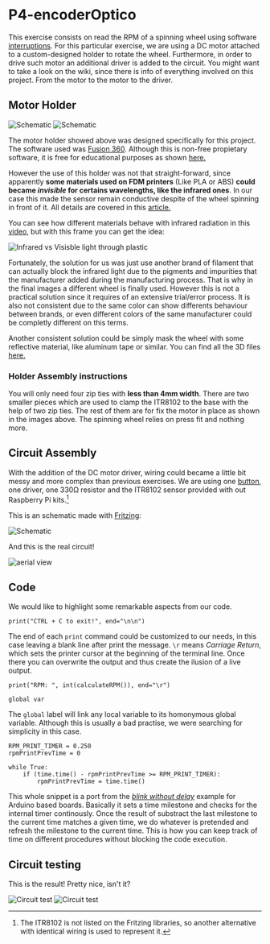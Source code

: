 # P4-encoderOptico

This exercise consists on read the RPM of a spinning wheel using software [interruptions](https://github.com/clases-julio/p3-interruptions-dgarciac2021/wiki/Interrupt). For this particular exercise, we are using a DC motor attached to a custom-designed holder to rotate the wheel. Furthermore, in order to drive such motor an additional driver is added to the circuit. You might want to take a look on the wiki, since there is info of everything involved on this project. From the motor to the motor to the driver.

## Motor Holder

![Schematic](./doc/img/frontSide.jpg)
![Schematic](./doc/img/backSide.jpg)

The motor holder showed above was designed specifically for this project. The software used was [Fusion 360](https://www.autodesk.com/products/fusion-360/). Although this is non-free propietary software, it is free for educational purposes as shown [here.](https://www.autodesk.com/products/fusion-360/education)

However the use of this holder was not that straight-forward, since apparently **some materials used on FDM printers** (Like PLA or ABS) **could became *invisible* for certains wavelengths, like the infrared ones**. In our case this made the sensor remain conductive despite of the wheel spinning in front of it. All details are covered in this [article.](https://www.ncbi.nlm.nih.gov/pmc/articles/PMC8208549/)

You can see how different materials behave with infrared radiation in this [video](https://www.youtube.com/watch?v=fpx7hsoYEt4), but with this frame you can get the idea:

![Infrared vs Visisble light through plastic](./doc/img/infraredVSvisible.png)

Fortunately, the solution for us was just use another brand of filament that can actually block the infrared light due to the pigments and impurities that the manufacturer added during the manufacturing process. That is why in the final images a different wheel is finally used. However this is not a practical solution since it requires of an extensive trial/error process. It is also not consistent due to the same color can show differents behaviour between brands, or even different colors of the same manufacturer could be completly different on this terms.

Another consistent solution could be simply mask the wheel with some reflective material, like aluminum tape or similar. You can find all the 3D files [here.](https://github.com/clases-julio/p4-encoderoptico-dgarciac2021/tree/main/res/models)

### Holder Assembly instructions

You will only need four zip ties with **less than 4mm width**. There are two smaller pieces which are used to clamp the ITR8102 to the base with the help of two zip ties. The rest of them are for fix the motor in place as shown in the images above. The spinning wheel relies on press fit and nothing more.

## Circuit Assembly

With the addition of the DC motor driver, wiring could became a little bit messy and more complex than previous exercises. We are using one [button](https://github.com/clases-julio/p3-interruptions-dgarciac2021/wiki/Button), one driver, one 330Ω resistor and the ITR8102 sensor provided with out Raspberry Pi kits.[^1]

This is an schematic made with [Fritzing](https://fritzing.org/):

![Schematic](./doc/img/schematic.png)

And this is the real circuit!

![aerial view](./doc/img/aerial-view.jpg)

## Code

We would like to highlight some remarkable aspects from our code.

```python3
print("CTRL + C to exit!", end="\n\n")
```

The end of each `print` command could be customized to our needs, in this case leaving a blank line after print the message. `\r` means *Carriage Return*, which sets the printer cursor at the beginning of the terminal line. Once there you can overwrite the output and thus create the ilusion of a live output.

```python3
print("RPM: ", int(calculateRPM()), end="\r")
```

```python3
global var
```

The `global` label will link any local variable to its homonymous global variable. Although this is usually a bad practise, we were searching for simplicity in this case.

```python3
RPM_PRINT_TIMER = 0.250
rpmPrintPrevTime = 0

while True:
	if (time.time() - rpmPrintPrevTime >= RPM_PRINT_TIMER):
		rpmPrintPrevTime = time.time()
```

This whole snippet is a port from the *[blink without delay](https://www.arduino.cc/en/Tutorial/BuiltInExamples/BlinkWithoutDelay)* example for Arduino based boards. Basically it sets a time milestone and checks for the internal timer continously. Once the result of substract the last milestone to the current time matches a given time, we do whatever is pretended and refresh the milestone to the current time. This is how you can keep track of time on different procedures without blocking the code execution.

## Circuit testing

This is the result! Pretty nice, isn't it?

![Circuit test](./doc/img/rpmDemoL.gif)
![Circuit test](./doc/img/rpmDemoT.gif)

[^1]: The ITR8102 is not listed on the Fritzing libraries, so another alternative with identical wiring is used to represent it.
